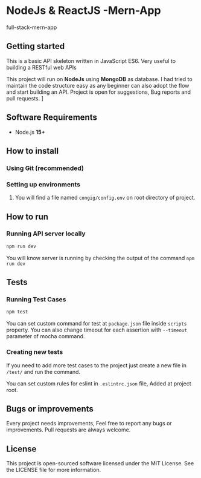 
# NodeJs & ReactJS -Mern-App

full-stack-mern-app

## Getting started


This is a basic API skeleton written in JavaScript ES6. Very useful to building a RESTful web APIs 


This project will run on **NodeJs** using **MongoDB** as database. I had tried to maintain the code structure easy as any beginner can also adopt the flow and start building an API. Project is open for suggestions, Bug reports and pull requests.
]

## Software Requirements

-   Node.js **15+**


## How to install

### Using Git (recommended)



### Setting up environments

1.  You will find a file named `congig/config.env` on root directory of project.

## How to run

### Running  API server locally

```bash
npm run dev
```

You will know server is running by checking the output of the command `npm run dev`


## Tests

### Running  Test Cases

```bash
npm test
```

You can set custom command for test at `package.json` file inside `scripts` property. You can also change timeout for each assertion with `--timeout` parameter of mocha command.

### Creating new tests

If you need to add more test cases to the project just create a new file in `/test/` and run the command.

You can set custom rules for eslint in `.eslintrc.json` file, Added at project root.

## Bugs or improvements

Every project needs improvements, Feel free to report any bugs or improvements. Pull requests are always welcome.

## License

This project is open-sourced software licensed under the MIT License. See the LICENSE file for more information.
